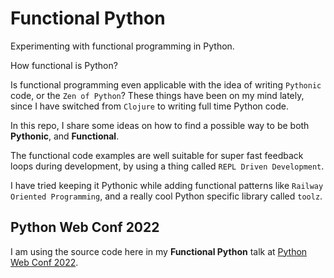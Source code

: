 # Functional Python
Experimenting with functional programming in Python.

How functional is Python?

Is functional programming even applicable with the idea of writing `Pythonic` code,
or the `Zen of Python`? These things have been on my mind lately,
since I have switched from `Clojure` to writing full time Python code.

In this repo, I share some ideas on how to find a possible way to be both __Pythonic__, and __Functional__.

The functional code examples are well suitable for super fast feedback loops during development,
by using a thing called `REPL Driven Development`.

I have tried keeping it Pythonic while adding functional patterns like `Railway Oriented Programming`,
and a really cool Python specific library called `toolz`.

## Python Web Conf 2022
I am using the source code here in my __Functional Python__ talk at [Python Web Conf 2022](https://2022.pythonwebconf.com/presentations/functional-python).
